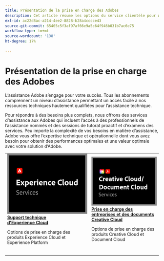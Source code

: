 ```yaml
---
title: Présentation de la prise en charge des Adobes
description: Cet article résume les options du service clientèle pour Adobe Experience Cloud, Adobe Document Cloud et Adobe Creative Cloud.
exl-id: ac22d8ac-a214-4ee2-8828-b28a4cccce43
source-git-commit: 65405c5f3af97af66e9a5c64f946b031b7ac6e75
workflow-type: tm+mt
source-wordcount: '138'
ht-degree: 17%

---
```


# Présentation de la prise en charge des Adobes

L’assistance Adobe s’engage pour votre succès. Tous les abonnements comprennent un niveau d’assistance permettant un accès facile à nos ressources techniques hautement qualifiées pour l’assistance technique.

Pour répondre à des besoins plus complets, nous offrons des services d’assistance aux Adobes qui incluent l’accès à des professionnels de l’assistance nommés et des sessions de tutorat proactif et d’examens des services. Peu importe la complexité de vos besoins en matière d’assistance, Adobe vous offre l’expertise technique et opérationnelle dont vous avez besoin pour obtenir des performances optimales et une valeur optimale avec votre solution d’Adobe.

<table style="table-layout:fixed">
<tr>
  <td>
    <a href="dx-overview.md">
    <img alt="Prise en charge DX" src="assets/ECthumbnail.png"/>
    </a>
    <div>
    <a href="dx-overview.md"><strong>Support technique d’Experience Cloud</strong></a>
    </div>
    <p>Options de prise en charge des produits Experience Cloud et Experience Platform</p>
    <br>
  </td>
  <td>
    <a href="dme-overview.md">
      <img alt="Commerciale" src="assets/CCDCThumbnail.png">
    </a>
    <div>
    <a href="dme-overview.md"><strong>Prise en charge des entreprises et des documents Creative Cloud</strong></a>
    </div>
    <p>Options de prise en charge des produits Creative Cloud et Document Cloud</p>
    <br>
  </td>
</tr>
</table>
